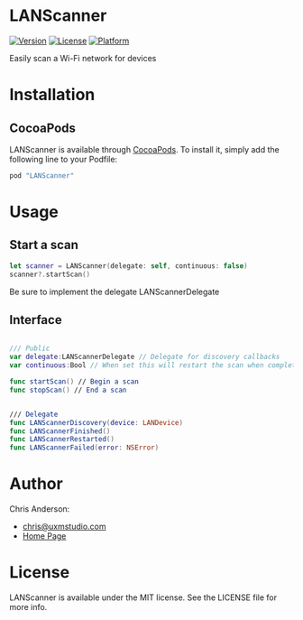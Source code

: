 # LANScanner

[![Version](https://img.shields.io/cocoapods/v/LANScanner.svg?style=flat)](http://cocoapods.org/pods/LANScanner)
[![License](https://img.shields.io/cocoapods/l/LANScanner.svg?style=flat)](http://cocoapods.org/pods/LANScanner)
[![Platform](https://img.shields.io/cocoapods/p/LANScanner.svg?style=flat)](http://cocoapods.org/pods/LANScanner)

Easily scan a Wi-Fi network for devices

# Installation
## CocoaPods
LANScanner is available through [CocoaPods](http://cocoapods.org). To install
it, simply add the following line to your Podfile:

```ruby
pod "LANScanner"
```

# Usage
## Start a scan
```swift
let scanner = LANScanner(delegate: self, continuous: false)
scanner?.startScan()
```
Be sure to implement the delegate LANScannerDelegate

## Interface
```swift

/// Public
var delegate:LANScannerDelegate // Delegate for discovery callbacks
var continuous:Bool // When set this will restart the scan when completed

func startScan() // Begin a scan
func stopScan() // End a scan


/// Delegate
func LANScannerDiscovery(device: LANDevice)
func LANScannerFinished()    
func LANScannerRestarted()
func LANScannerFailed(error: NSError)  
```

# Author
Chris Anderson:
- chris@uxmstudio.com
- [Home Page](http://uxmstudio.com)

# License

LANScanner is available under the MIT license. See the LICENSE file for more info.